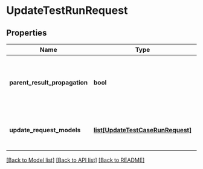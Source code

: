 # UpdateTestRunRequest

## Properties
Name | Type | Description | Notes
------------ | ------------- | ------------- | -------------
**parent_result_propagation** | **bool** | The propagation of the result is enabled for parent Test Run or not | [optional] [default to True]
**update_request_models** | [**list[UpdateTestCaseRunRequest]**](UpdateTestCaseRunRequest.md) | List of update Test Case run request models | 

[[Back to Model list]](../README.md#documentation-for-models) [[Back to API list]](../README.md#documentation-for-api-endpoints) [[Back to README]](../README.md)

